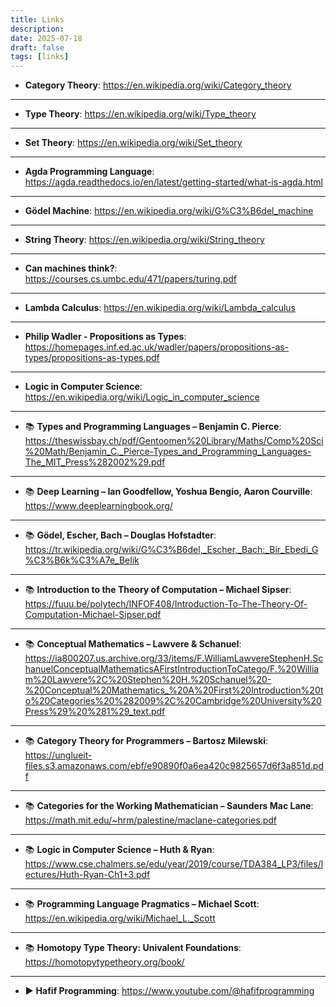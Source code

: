 ```yaml
---
title: Links
description:
date: 2025-07-18
draft: false
tags: [links]
---
```


- **Category Theory**: https://en.wikipedia.org/wiki/Category_theory  
---
- **Type Theory**: https://en.wikipedia.org/wiki/Type_theory  
---
- **Set Theory**: https://en.wikipedia.org/wiki/Set_theory  
---
- **Agda Programming Language**: https://agda.readthedocs.io/en/latest/getting-started/what-is-agda.html  
---
- **Gödel Machine**: https://en.wikipedia.org/wiki/G%C3%B6del_machine  
---
- **String Theory**: https://en.wikipedia.org/wiki/String_theory  
---
- **Can machines think?**: https://courses.cs.umbc.edu/471/papers/turing.pdf  
---
- **Lambda Calculus**: https://en.wikipedia.org/wiki/Lambda_calculus  
---
- **Philip Wadler - Propositions as Types**: https://homepages.inf.ed.ac.uk/wadler/papers/propositions-as-types/propositions-as-types.pdf  
---
- **Logic in Computer Science**: https://en.wikipedia.org/wiki/Logic_in_computer_science  
---
- 📚 **Types and Programming Languages – Benjamin C. Pierce**:  
  https://theswissbay.ch/pdf/Gentoomen%20Library/Maths/Comp%20Sci%20Math/Benjamin_C._Pierce-Types_and_Programming_Languages-The_MIT_Press%282002%29.pdf  
---
- 📚 **Deep Learning – Ian Goodfellow, Yoshua Bengio, Aaron Courville**:  
  https://www.deeplearningbook.org/  
---
- 📚 **Gödel, Escher, Bach – Douglas Hofstadter**:  
  https://tr.wikipedia.org/wiki/G%C3%B6del,_Escher,_Bach:_Bir_Ebedi_G%C3%B6k%C3%A7e_Belik  
---
- 📚 **Introduction to the Theory of Computation – Michael Sipser**:  
  https://fuuu.be/polytech/INFOF408/Introduction-To-The-Theory-Of-Computation-Michael-Sipser.pdf  
---
- 📚 **Conceptual Mathematics – Lawvere & Schanuel**:  
  https://ia800207.us.archive.org/33/items/F.WilliamLawvereStephenH.SchanuelConceptualMathematicsAFirstIntroductionToCatego/F.%20William%20Lawvere%2C%20Stephen%20H.%20Schanuel%20-%20Conceptual%20Mathematics_%20A%20First%20Introduction%20to%20Categories%20%282009%2C%20Cambridge%20University%20Press%29%20%281%29_text.pdf  
---
- 📚 **Category Theory for Programmers – Bartosz Milewski**:  
  https://unglueit-files.s3.amazonaws.com/ebf/e90890f0a6ea420c9825657d6f3a851d.pdf  
---
- 📚 **Categories for the Working Mathematician – Saunders Mac Lane**:  
  https://math.mit.edu/~hrm/palestine/maclane-categories.pdf  
---
- 📚 **Logic in Computer Science – Huth & Ryan**:  
  https://www.cse.chalmers.se/edu/year/2019/course/TDA384_LP3/files/lectures/Huth-Ryan-Ch1+3.pdf  
---
- 📚 **Programming Language Pragmatics – Michael Scott**:  
  https://en.wikipedia.org/wiki/Michael_L._Scott  
---
- 📚 **Homotopy Type Theory: Univalent Foundations**:  
  https://homotopytypetheory.org/book/  
---
- ▶️ **Hafif Programming**: https://www.youtube.com/@hafifprogramming
